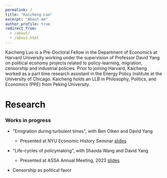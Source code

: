 ```yaml
---
permalink: /
title: "Kaicheng Luo"
excerpt: "About me"
author_profile: true
redirect_from: 
  - /about/
  - /about.html
---
```


Kaicheng Luo is a Pre-Doctoral Fellow in the Department of Economics at Harvard University working under the supervision of Professor David Yang on political economy projects related to policy-learning, migration, censorship and industrial policies. Prior to joining Harvard, Kaicheng worked as a part time research assistant in the Energy Policy Institute at the University of Chicago. Kaicheng holds an LLB in Philosophy, Politics, and Economics (PPE) from Peking University.

Research
======
### Works in progress
- "Emigration during turbulent times", with Ben Olken and David Yang
	- Presented at NYU Economic History Seminar [slides]()

- "Life-cycles of policymaking", with Shaoda Wang and David Yang
	- Presented at ASSA Annual Meeting, 2023 [slides]()

- Censorship as political favor